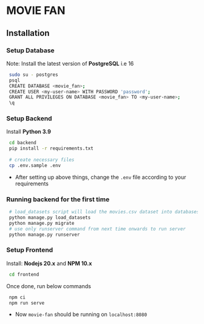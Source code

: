# MOVIE FAN

## Installation

### Setup Database

Note: Install the latest version of **PostgreSQL** i.e 16

```bash
 sudo su - postgres
 psql
 CREATE DATABASE <movie_fan>;
 CREATE USER <my-user-name> WITH PASSWORD 'password';
 GRANT ALL PRIVILEGES ON DATABASE <movie_fan> TO <my-user-name>;
 \q
```

### Setup Backend
Install **Python 3.9**
```bash
 cd backend
 pip install -r requirements.txt
 
 # create necessary files
 cp .env.sample .env
```

* After setting up above things, change the `.env` file according to your requirements

### Running backend for the first time

```bash
 # load_datasets script will load the movies.csv dataset into databases.
 python manage.py load_datasets
 python manage.py migrate
 # use only runserver command from next time onwards to run server
 python manage.py runserver
```

### Setup Frontend

Install: **Nodejs 20.x** and **NPM 10.x**

```bash
 cd frontend
```

Once done, run below commands

```bash
 npm ci
 npm run serve
```

* Now `movie-fan` should be running on `localhost:8080`